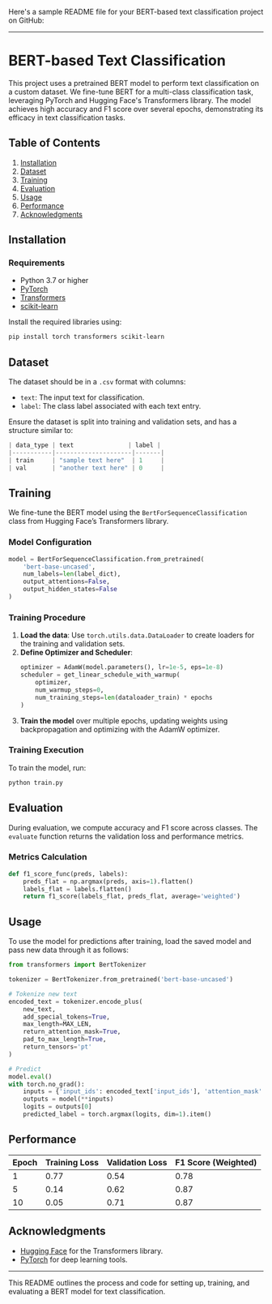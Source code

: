 Here's a sample README file for your BERT-based text classification project on GitHub:

---

# BERT-based Text Classification

This project uses a pretrained BERT model to perform text classification on a custom dataset. We fine-tune BERT for a multi-class classification task, leveraging PyTorch and Hugging Face's Transformers library. The model achieves high accuracy and F1 score over several epochs, demonstrating its efficacy in text classification tasks.

## Table of Contents
1. [Installation](#installation)
2. [Dataset](#dataset)
3. [Training](#training)
4. [Evaluation](#evaluation)
5. [Usage](#usage)
6. [Performance](#performance)
7. [Acknowledgments](#acknowledgments)

## Installation

### Requirements
- Python 3.7 or higher
- [PyTorch](https://pytorch.org/)
- [Transformers](https://huggingface.co/transformers/)
- [scikit-learn](https://scikit-learn.org/stable/)

Install the required libraries using:
```bash
pip install torch transformers scikit-learn
```

## Dataset
The dataset should be in a `.csv` format with columns:
- `text`: The input text for classification.
- `label`: The class label associated with each text entry.

Ensure the dataset is split into training and validation sets, and has a structure similar to:
```python
| data_type | text               | label |
|-----------|---------------------|-------|
| train     | "sample text here"  | 1     |
| val       | "another text here" | 0     |
```

## Training
We fine-tune the BERT model using the `BertForSequenceClassification` class from Hugging Face’s Transformers library.

### Model Configuration
```python
model = BertForSequenceClassification.from_pretrained(
    'bert-base-uncased',
    num_labels=len(label_dict),
    output_attentions=False,
    output_hidden_states=False
)
```

### Training Procedure
1. **Load the data**: Use `torch.utils.data.DataLoader` to create loaders for the training and validation sets.
2. **Define Optimizer and Scheduler**: 
   ```python
   optimizer = AdamW(model.parameters(), lr=1e-5, eps=1e-8)
   scheduler = get_linear_schedule_with_warmup(
       optimizer,
       num_warmup_steps=0,
       num_training_steps=len(dataloader_train) * epochs
   )
   ```
3. **Train the model** over multiple epochs, updating weights using backpropagation and optimizing with the AdamW optimizer.

### Training Execution
To train the model, run:
```bash
python train.py
```

## Evaluation
During evaluation, we compute accuracy and F1 score across classes. The `evaluate` function returns the validation loss and performance metrics.

### Metrics Calculation
```python
def f1_score_func(preds, labels):
    preds_flat = np.argmax(preds, axis=1).flatten()
    labels_flat = labels.flatten()
    return f1_score(labels_flat, preds_flat, average='weighted')
```

## Usage
To use the model for predictions after training, load the saved model and pass new data through it as follows:

```python
from transformers import BertTokenizer

tokenizer = BertTokenizer.from_pretrained('bert-base-uncased')

# Tokenize new text
encoded_text = tokenizer.encode_plus(
    new_text,
    add_special_tokens=True,
    max_length=MAX_LEN,
    return_attention_mask=True,
    pad_to_max_length=True,
    return_tensors='pt'
)

# Predict
model.eval()
with torch.no_grad():
    inputs = {'input_ids': encoded_text['input_ids'], 'attention_mask': encoded_text['attention_mask']}
    outputs = model(**inputs)
    logits = outputs[0]
    predicted_label = torch.argmax(logits, dim=1).item()
```

## Performance
| Epoch | Training Loss | Validation Loss | F1 Score (Weighted) |
|-------|---------------|-----------------|----------------------|
| 1     | 0.77          | 0.54            | 0.78                |
| 5     | 0.14          | 0.62            | 0.87                |
| 10    | 0.05          | 0.71            | 0.87                |

## Acknowledgments
- [Hugging Face](https://huggingface.co/transformers/) for the Transformers library.
- [PyTorch](https://pytorch.org/) for deep learning tools.

---

This README outlines the process and code for setting up, training, and evaluating a BERT model for text classification.
